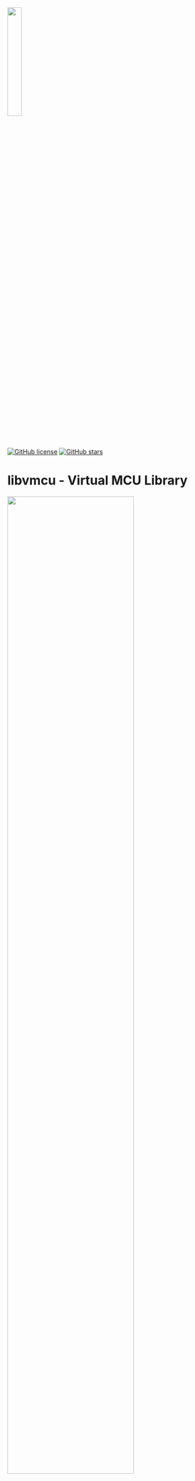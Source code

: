 <img src="https://raw.githubusercontent.com/Milo-D/MDX-Assembly-Debugger/master/images/libvmcu_logo.svg" width="25%">

[![GitHub license](https://img.shields.io/github/license/Milo-D/MDX-Assembly-Debugger.svg)](https://github.com/Milo-D/MDX-Assembly-Debugger.git/blob/master/LICENSE)
[![GitHub stars](https://img.shields.io/github/stars/Milo-D/MDX-Assembly-Debugger.svg?style=social&label=Star&maxAge=2592000)](https://GitHub.com/Milo-D/MDX-Assembly-Debugger/stargazers/)

# libvmcu - Virtual MCU Library

<img src="https://user-images.githubusercontent.com/46600932/124859431-37e62580-dfb0-11eb-9368-25a5d954d809.png" width="75%">

libvmcu is a small engine for static and dynamic analysis of AVR Microcontroller binaries.

It takes care of the preparation of raw data, which can then be further processed by other programs. 
The goal here is to make it possible to interact programmatically with AVR source code.

libvmcu provides you with

- a simple way to analyze AVR assembly without further dependencies.
- directed control flow graphs extracted from your binary
- disassembly and a decomposed representation of instructions
- abstract implicit/explicit read/write memory access information
- analyzer modules for interrupt vectors, strings, ...
- cross references from/to disassembled instructions
- and more...

**Note: This library is still in development.**

### Table of Contents
[I Examples](#Examples)

[II Showcase](#Showcase)

[III Setup VMCU](#Setup)

[IV Supported MCUs](#Supported-Microcontroller)

[V Dynamic Analysis](#Dynamic-Analysis)

[VI Static Analysis](#Static-Analysis)

[VII Instruction-Set](#Instructions)

[VIII Bindings](#Bindings)

[IX Contributing](#Contributing)

[X Credits](#Credits)

[XI Documentation](#Documentation)

# Examples

#### Printing controlflow of a binary

```c
/* A possible implementation of print_instruction can be found below */

int main(const int argc, const char **argv) {
    
    /* ignoring checks for this example */
    vmcu_model_t  *m328p  = vmcu_model_ctor(VMCU_DEVICE_M328P);
    vmcu_report_t *report = vmcu_analyze_ihex("file.hex", m328p);

    for(uint32_t i = 0; i < report->cfg->used; i++) {
        
        vmcu_cfg_node_t *node = &report->cfg->node[i];
        print_instruction(node->xto.i);
        
        if(node->t != NULL) {
            
            printf("true  -> ");
            print_instruction(node->t->xto.i);
        }
        
        if(node->f != NULL) {
            
            printf("false -> ");
            print_instruction(node->f->xto.i);
        }
        
        printf("\n");
    } 
    
    vmcu_report_dtor(report);
    vmcu_model_dtor(m328p);
    
    return EXIT_SUCCESS;
}
```

```assembly
         0x0000  .... f1f3  breq -2         ; (ZF == 1): PC <- PC + -2 + 1
true  -> 0x3fff  .... 839a  sbi 0x10, 3     ; IO[0x10, 3] <- 1
false -> 0x0001  .... 0fef  ldi r16, 0xff   ; r16 <- 0xff
--------------------------------------------------------------------------------
         0x0001  .... 0fef  ldi r16, 0xff   ; r16 <- 0xff
true  -> 0x0002  .... 5817  cp r21, r24     ; r21 - r24
--------------------------------------------------------------------------------
         0x0002  .... 5817  cp r21, r24     ; r21 - r24
true  -> 0x0003  .... 19f4  brne 3          ; (ZF == 0): PC <- PC + 3 + 1
--------------------------------------------------------------------------------
         0x0003  .... 19f4  brne 3          ; (ZF == 0): PC <- PC + 3 + 1
true  -> 0x0007  .... 0127  eor r16, r17    ; r16 <- r16 ^ r17
false -> 0x0004  .... a895  wdr             ; watchdog reset
--------------------------------------------------------------------------------
         0x0004  .... a895  wdr             ; watchdog reset
true  -> 0x0005  .... 8895  sleep           ; circuit sleep
--------------------------------------------------------------------------------
         0x0005  .... 8895  sleep           ; circuit sleep
true  -> 0x0006  .... 0000  nop             ; no operation
--------------------------------------------------------------------------------
         0x0006  .... 0000  nop             ; no operation
true  -> 0x0007  .... 0127  eor r16, r17    ; r16 <- r16 ^ r17
--------------------------------------------------------------------------------
         0x0007  .... 0127  eor r16, r17    ; r16 <- r16 ^ r17
--------------------------------------------------------------------------------
         0x3fff  .... 839a  sbi 0x10, 3     ; IO[0x10, 3] <- 1
true  -> 0x0000  .... f1f3  breq -2         ; (ZF == 1): PC <- PC + -2 + 1
--------------------------------------------------------------------------------
```

#### Printing disassembly of an intel hex file

```c
/* A possible implementation of print_instruction can be found below */

int main(const int argc, const char **argv) {
    
    /* ignoring checks for this example */
    vmcu_model_t  *m328p  = vmcu_model_ctor(VMCU_DEVICE_M328P); 
    vmcu_report_t *report = vmcu_analyze_ihex("file.hex", m328p);
    
    for(uint32_t i = 0; i < report->progsize; i++) {

        printf("0x%04x ", report->disassembly[i].addr);
        print_instruction(&report->disassembly[i]);
    }
        
    vmcu_report_dtor(report);
    vmcu_model_dtor(m328p);
    
    return EXIT_SUCCESS;
}
```

```assembly
0x004e ldi r27, 0x06 ; r27 <- 0x06
0x004f rjmp 1        ; PC <- PC + 1 + 1
0x0050 st X+, r1     ; DS[X+] <- r1
0x0051 cpi r26, 0x20 ; r26 - 0x20
0x0052 cpc r27, r18  ; r27 - r18 - CF
0x0053 brne -4       ; (ZF == 0): PC <- PC + -4 + 1
0x0054 call 0x60b    ; PC <- 0x60b
```

#### Filtering read/write access on status flags

```c
/* A possible implementation of print_instruction can be found below */

int main(const int argc, const char **argv) {

    /* ignoring checks for this example */
    vmcu_model_t  *m328p  = vmcu_model_ctor(VMCU_DEVICE_M328P); 
    vmcu_report_t *report = vmcu_analyze_ihex("file.hex", m328p);

    for(uint32_t i = 0; i < report->progsize; i++) {

        vmcu_instr_t *instr = &report->disassembly[i];
        
        if(instr->writes.c_flag == true)
            print_instruction(instr);
        
        if(instr->reads.c_flag == true)
            print_instruction(instr);
    }
    
    vmcu_report_dtor(report);
    vmcu_model_dtor(m328p);
    
    return EXIT_SUCCESS;
}
```

```assembly
subi r18, 0x00     ; r18 <- r18 - 0x00
adiw r29:r28, 0x1a ; r29:r28 <- r29:r28 + 0x1a
sbci r23, 0xff     ; r23 <- r23 - 0xff - CF
cpc r19, r17       ; r19 - r17 - CF
```

#### Printing interrupt vectors and their xref-to

```c
int main(const int argc, const char **argv) {

    /* ignoring checks for this example */
    vmcu_model_t  *m328p  = vmcu_model_ctor(VMCU_DEVICE_M328P); 
    vmcu_report_t *report = vmcu_analyze_ihex("file.hex", m328p);

    for(uint32_t i = 0; i < report->n_vector; i++) {

        vmcu_vector_t *vect = &report->vector[i];
        vmcu_instr_t  *isr  = vect->xto->i;
        
        printf("Vector ID %d @ 0x%04x\n", vect->id, vect->addr);
        printf(" interrupt service routine at 0x%04x", isr->addr);
        printf("\n\n");
    }
    
    vmcu_report_dtor(report);
    vmcu_model_dtor(m328p);
    
    return EXIT_SUCCESS;
}
```

```assembly
Vector ID 16 @ 0x0020
 interrupt service routine at 0x03f5

Vector ID 17 @ 0x0022
 interrupt service routine at 0x008a

Vector ID 18 @ 0x0024
 interrupt service routine at 0x03c3

Vector ID 19 @ 0x0026
 interrupt service routine at 0x039d
```

#### Printing xrefs of potential labels

```c
/* A possible implementation of print_instruction can be found below */

int main(const int argc, const char **argv) {
    
    /* ignoring checks for this example */
    vmcu_model_t  *m328p  = vmcu_model_ctor(VMCU_DEVICE_M328P); 
    vmcu_report_t *report = vmcu_analyze_ihex("file.hex", m328p);
    
    for(uint32_t i = 0; i < report->n_label; i++) {

        vmcu_label_t *lx = &report->label[i];
        printf("0x%04x\tL%d\n\n", lx->addr, lx->id);

        for(uint32_t j = 0; j < lx->n_xfrom; j++) {

            vmcu_xref_t *x = &lx->xfrom[j];
            
            printf(" xref from 0x%04x ", x->i->addr);
            print_instruction(x->i);
        }

        printf("\n");
    }
    
    vmcu_report_dtor(report);
    vmcu_model_dtor(m328p);
    
    return EXIT_SUCCESS;
}
```

```assembly
0x04c6  L75

 xref from 0x04a1 call +1222 ; PC <- 0x4c6
 xref from 0x0a84 call +1222 ; PC <- 0x4c6
 xref from 0x0b5c call +1222 ; PC <- 0x4c6

0x04e2  L76

 xref from 0x05d4 rjmp -243  ; PC <- PC - 0xf3 + 1

0x05d0  L77

 xref from 0x04e1 rjmp +238  ; PC <- PC + 0xee + 1
```

#### Printing xrefs of special function registers 

```c
/* A possible implementation of print_instruction can be found below */

int main(const int argc, const char **argv) {

    /* ignoring checks for this example */
    vmcu_model_t  *m328p  = vmcu_model_ctor(VMCU_DEVICE_M328P); 
    vmcu_report_t *report = vmcu_analyze_ihex("file.hex", m328p);

    for(uint32_t i = 0; i < report->n_sfr; i++) {

        vmcu_sfr_t *sfr = &report->sfr[i];
        printf("SFR ID: %d\n\n", sfr->id);

        for(uint32_t j = 0; j < sfr->n_xfrom; j++) {

            vmcu_xref_t *x = &sfr->xfrom[j];

            printf(" xref from 0x%04x ", x->i->addr);
            print_instruction(x->i);
        }

        printf("\n");
    }

    vmcu_report_dtor(report);
    vmcu_model_dtor(m328p);
    
    return EXIT_SUCCESS;
}
```

```assembly
SFR ID: 17
       
 xref from 0x00f4 sbi 0x1f, 2     ; IO[1f, 2] <- 0x01
 xref from 0x00f5 sbi 0x1f, 1     ; IO[1f, 1] <- 0x01
 
SFR ID: 50

 xref from 0x004c sts 0x006e, r1  ; DATA[0x6e] <- R1
 xref from 0x0051 lds r24, 0x006e ; R24 <- DATA[0x6e]
 xref from 0x0054 sts 0x006e, r24 ; DATA[0x6e] <- R24
```

#### Extracting details from opcode

```c
/* 0x6a97 (little endian) <=> sbiw r29:r28, 0x1a */

int main(const int argc, const char **argv) {
    
    /* initialize a device model */
    vmcu_model_t *m328p = vmcu_model_ctor(VMCU_DEVICE_M328P);
    
    vmcu_instr_t instr;
    vmcu_disassemble_bytes(0x6a97, &instr, m328p);
    
    const VMCU_IKEY key    = instr.key;           // VMCU_IKEY_SBIW
    const VMCU_GROUP grp   = instr.group;         // VMCU_GROUP_MATH_LOGIC
    
    const uint32_t opcode  = instr.opcode;        // 0x976a (big endian)
    const uint32_t addr    = instr.addr;          // 0x0000 (undefined)

    const bool dword       = instr.dword;         // false
    const bool exec        = instr.exec;          // true
    
    vmcu_operand_t *src    = &instr.src;          // source operand
    vmcu_operand_t *dest   = &instr.dest;         // destination operand

    VMCU_OPTYPE src_type   = src->type;           // VMCU_OPTYPE_K6
    VMCU_OPTYPE dest_type  = dest->type;          // VMCU_OPTYPE_RP
    
    const uint8_t src_val  = src->k;              // 0x1a
    
    VMCU_REGISTER dest_rh  = dest->rp.high;       // VMCU_REGISTER_R29
    VMCU_REGISTER dest_rl  = dest->rp.low;        // VMCU_REGISTER_R28
    
    const bool writes_hf   = instr.writes.h_flag; // false
    const bool writes_cf   = instr.writes.c_flag; // true
    
    const bool reads_io    = instr.reads.io;      // false
    const bool reads_nf    = instr.reads.n_flag;  // false
    
    vmcu_mnemonic_t *mnem  = &instr.mnem;         // instruction mnemonic
    
    const char *base_str   = mnem->base;          // "sbiw"
    const char *dest_str   = mnem->dest;          // "r29:r28"
    const char *src_str    = mnem->src;           // "0x1a"
    const char *com_str    = mnem->comment;       // "r29:r28 <- r29:r28 - 0x1a"
    
    vmcu_model_dtor(m328p);
    
    return EXIT_SUCCESS;
}
```

#### Example of an instruction-printer function

```c
/* this snippet can be used to assemble and print an instruction */

void print_instruction(const vmcu_instr_t *instr) {

    printf("%s",  instr->mnem.base);

    if(instr->dest.type != VMCU_OPTYPE_NONE)
        printf(" %s,", instr->mnem.dest);

    if(instr->src.type != VMCU_OPTYPE_NONE)
        printf(" %s", instr->mnem.src);

    printf(" %s\n", instr->mnem.comment);
}
```

# Showcase

![mdx_debug](https://user-images.githubusercontent.com/46600932/104666434-33f9da80-56d4-11eb-882b-724b13536412.png)
<sup>A small debugger written with libvmcu</sup>

# Setup

Currently this library comes with two headers, both can be found in engine/include/libvmcu:

- libvmcu_analyzer.h  (static analysis)
- libvmcu_system.h    (dynamic analysis, simulation)

Let's say, we have a file called prog.c on top level of this repository 
and we want to link it with libvmcu:

#### Include libvmcu headers
```c
/* prog.c */

#include "libvmcu_analyzer.h"
#include "libvmcu_system.h"

int main(void) {
    
    /* do something */
    return 0;
}
```

#### Build libvmcu
```console
You@Terminal:~$ cd build-release/
You@Terminal:~$ make -f build.mk
```

#### Build driver object
```console
You@Terminal:~$ gcc -Iengine/include/libvmcu/ -c prog.c -o prog.o
```

#### Link with libvmcu (do not forget -lm)
```console
You@Terminal:~$ gcc -o prog prog.o -Lbuild-release/ -lvmcu -lm
```

That's it. If you face issues, take look at some examples in the driver/ directory.

# Supported Microcontroller

libvmcu tries to support as many AVR types as possible for static analysis. The
dynamic analysis is currently only planned for the ATmega328 family but may be extended
in the future.

It should be pretty easy to add new microcontrollers to the static analysis. For more information
take a look at engine/*/arch/

#### Supported MCUs for static analysis

- [ ] AVR Device Core
  - [ ] ATtiny15
  - [ ] ...
  
- [ ] AVRe Device Core
  - [ ] ATtiny1634
  - [ ] ...
  
- [ ] AVRe+ Device Core
  - [x] ATmega328(P)
  - [ ] ...
  
- [ ] AVRxm Device Core
  - [ ] ATxmega128A1
  - [ ] ...
  
- [ ] AVRxt Device Core
  - [ ] ATtiny827
  - [ ] ...
  
- [ ] AVRrc Device Core
  - [ ] ATtiny10
  - [ ] ...

#### Supported MCUs for dynamic analysis

- [x] ATmega328(P)
- [ ] ATmega168
- [ ] ATmega88
- [ ] ATmega48

# Static Analysis

- [x] disassembler
- [x] cross references (xref-from, xref-to)
- [ ] analyzer flags

- [x] decompose and classify instructions
  - [x] instruction groups
  - [x] operands and operand types

- [x] analyzer for AVR binaries
   - [x] label analysis
   - [x] vector analysis
   - [x] controlflow analysis
   - [ ] function analysis
   - [ ] ISR analysis
   - [x] SFR analysis
   - [ ] cycle analysis
   - [x] string analysis
     - [x] ASCII
     - [ ] UTF16
   - [ ] ...

- [ ] format reader
    - [x] intel hex
    - [ ] motorola hex
    - [ ] bin
    - [ ] elf 

# Dynamic Analysis

- [x] interrupt support
- [x] cycle accurate realtime simulation
- [x] support for 133 AVR assembly instructions
  

- [x] accurate simulation of internal peripherals
    - [x] 8-bit timer (partial)
    - [ ] 16-bit timer
    - [x] EEPROM
    - [ ] UART
    - [ ] SPI
    - [ ] WDT
    - [ ] ...

# Instructions
Currently VMCU supports: ~ 133 Instructions. Some few instructions are implemented as 'nop'
instructions, therefore, have no real functionality. These instructions will be implemented
as soon as possible. Following instructions require further work:

- WDR
- ELPM
- DES
- SLEEP
- SPM
- BREAK

All other assembly instructions are working just fine.

# Bindings

- [x] Java
- [ ] Python

libvmcu has Java bindings for basic functionalities. For more information
take a look at bindings/java/

Also note that, bindings might not always work with the latest version due to development
of the engine.

# Contributing

| Engine                                       | Drivers                                        | Bindings                                       |Testing                                       |
|:--------------------------------------------:|:----------------------------------------------:|:----------------------------------------------:|:--------------------------------------------:|
| <span style="color:red">closed for PR</span> | <span style="color:green">open for PR</span>   | <span style="color:green">open for PR</span>   | <span style="color:green">open for PR</span>

# Credits

1) Huge thanks to <a href="https://alexander-hansen.dev">Alexander Hansen</a> for the new logo and architecture diagram. :)

# Documentation

By the time of writing this the documentation is still in development. The (incomplete) documentation can be found at https://github.com/Milo-D/libvmcu-Virtual-MCU-Library/wiki 

If you are missing information and don't want to wait for the wiki, the libvmcu header files are pretty well documented, too.
